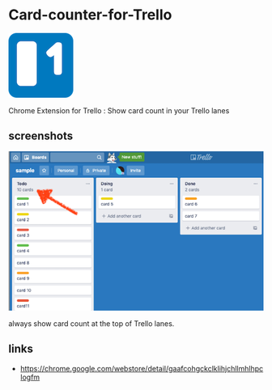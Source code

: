 # Card-counter-for-Trello

![](https://raw.githubusercontent.com/matsuoshi/Card-counter-for-Trello/media/icon.png)

Chrome Extension for Trello : Show card count in your Trello lanes

## screenshots

![screenshot](https://raw.githubusercontent.com/matsuoshi/Card-counter-for-Trello/media/screenshot1.png)

always show card count at the top of Trello lanes.

## links

- https://chrome.google.com/webstore/detail/gaafcohgckclklihjchllmhlhpclogfm
